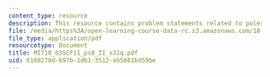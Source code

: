 ```yaml
---
content_type: resource
description: This resource contains problem statements related to poles.
file: /media/https%3A/open-learning-course-data-rc.s3.amazonaws.com/18-03sc-differential-equations-fall-2011/6160270db97b1d613512eb5081bd59be_MIT18_03SCF11_ps8_II_s31q.pdf
file_type: application/pdf
resourcetype: Document
title: MIT18_03SCF11_ps8_II_s31q.pdf
uid: 6160270d-b97b-1d61-3512-eb5081bd59be
---
```

